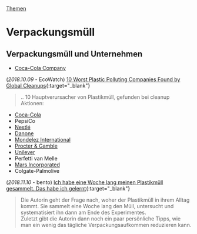 [Themen](../thema.html)

# Verpackungsmüll

## Verpackungsmüll und Unternehmen

* [Coca-Cola Company](../konzerne/coca-cola_co#verpackungsmuell)


(_2018.10.09_ - EcoWatch) [10 Worst Plastic Polluting Companies Found by Global Cleanups](https://www.ecowatch.com/worst-plastic-polluting-companies-2611144880.html){:target="_blank"}   
> .. 10 Hauptverursacher von Plastikmüll, gefunden bei cleanup Aktionen:
* [Coca-Cola](../konzerne/coca-cola_co.html)
* PepsiCo
* [Nestlé](../konzerne/nestle.html)
* [Danone](../konzerne/danone.html)
* [Mondelez International](../konzerne/mondelez_international.html)
* [Procter & Gamble](../konzerne/procter-gamble.html)
* [Unilever](../konzerne/unilever.html)
* Perfetti van Melle
* [Mars Incorporated](../konzerne/mars_inc.html)
* Colgate-Palmolive

(_2018.11.10_ - bento) [Ich habe eine Woche lang meinen Plastikmüll gesammelt. Das habe ich gelernt](https://www.bento.de/nachhaltigkeit/plastikmuell-vermeiden-ich-habe-eine-woche-lang-meinen-plastikmuell-gesammelt-und-das-dabei-gelernt-a-4f94634c-5dcf-400d-844e-e59d05fee57b){:target="_blank"}   
> Die Autorin geht der Frage nach, woher der Plastikmüll in ihrem Alltag kommt. Sie
 sammelt eine Woche lang den Müll, untersucht und systematisiert ihn dann am Ende des Experimentes.   
 Zuletzt gibt die Autorin dann noch ein paar persönliche Tipps, wie man ein wenig das tägliche Verpackungsaufkommen reduzieren kann.
